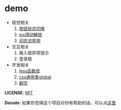 demo
=

+ 视觉相关
	1. [按钮状态切换](http://wyicwx.github.io/demo/dist/button-slide/)
	2. [ios滑动解锁](http://wyicwx.github.io/demo/dist/sliding-effect/)
	3. [动态流星雨](http://wyicwx.github.io/demo/dist/meteor/)
+ 交互相关
	1. 输入框异常提示
	2. 登录框
+ 开发相关
	1. [less函数库](http://wyicwx.github.io/demo/dist/lessFunction/fn.less)
	2. [css通用类global](http://wyicwx.github.io/demo/dist/commonCss/common.css)
	3. [翻页](http://wyicwx.github.io/demo/dist/turn/)

**LICENSE**: [MIT](/LICENSE) 

**Donate**: 如果你觉得这个项目对你有帮助的话，可以点[这里](/Donate.md)